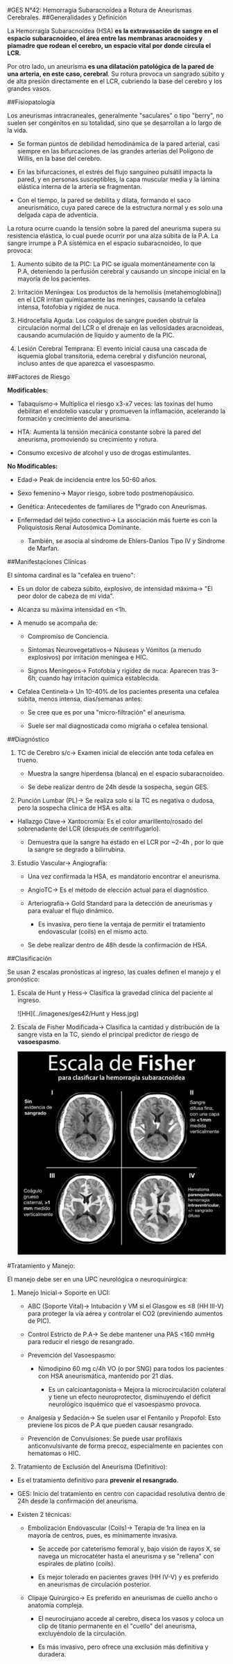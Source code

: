 #GES N°42: Hemorragia Subaracnoídea a Rotura de Aneurismas Cerebrales.
##Generalidades y Definición

La Hemorragia Subaracnoídea (HSA) **es la extravasación de sangre en el espacio subaracnoideo, el área entre las membranas aracnoides y piamadre que rodean el cerebro, un espacio vital por donde circula el LCR.**

Por otro lado, un aneurisma **es una dilatación patológica de la pared de una arteria, en este caso, cerebral**. Su rotura provoca un sangrado súbito y de alta presión directamente en el LCR, cubriendo la base del cerebro y los grandes vasos.

##Fisiopatología

Los aneurismas intracraneales, generalmente "saculares" o tipo "berry", no suelen ser congénitos en su totalidad, sino que se desarrollan a lo largo de la vida.

* Se forman puntos de debilidad hemodinámica de la pared arterial, casi siempre en las bifurcaciones de las grandes arterias del Polígono de Willis, en la base del cerebro.

* En las bifurcaciones, el estrés del flujo sanguíneo pulsátil impacta la pared, y en personas susceptibles, la capa muscular media y la lámina elástica interna de la arteria se fragmentan.

* Con el tiempo, la pared se debilita y dilata, formando el saco aneurismático, cuya pared carece de la estructura normal y es solo una delgada capa de adventicia.

La rotura ocurre cuando la tensión sobre la pared del aneurisma supera su resistencia elástica, lo cual puede ocurrir por una alza súbita de la P.A. La sangre irrumpe a P.A sistémica en el espacio subaracnoideo, lo que provoca:

1. Aumento súbito de la PIC: La PIC se iguala momentáneamente con la P.A, deteniendo la perfusión cerebral y causando un síncope inicial en la mayoría de los pacientes.

2. Irritación Meníngea: Los productos de la hemolísis (metahemoglobina]) en el LCR irritan químicamente las meninges, causando la cefalea intensa, fotofobia y rigidez de nuca.

3. Hidrocefalia Aguda: Los coágulos de sangre pueden obstruir la circulación normal del LCR o el drenaje en las vellosidades aracnoideas, causando acumulación de líquido y aumento de la PIC.

4. Lesión Cerebral Temprana: El evento inicial causa una cascada de isquemia global transitoria, edema cerebral y disfunción neuronal, incluso antes de que aparezca el vasoespasmo.

##Factores de Riesgo

**Modificables:**

* Tabaquismo→ Multiplica el riesgo x3-x7 veces: las toxinas del humo debilitan el endotelio vascular y promueven la inflamación, acelerando la formación y crecimiento del aneurisma.

* HTA: Aumenta la tensión mecánica constante sobre la pared del aneurisma, promoviendo su crecimiento y rotura.

* Consumo excesivo de alcohol y uso de drogas estimulantes.

**No Modificables:**

* Edad→ Peak de incidencia entre los 50-60 años.

* Sexo femenino→ Mayor riesgo, sobre todo postmenopáusico.

* Genética: Antecedentes de familiares de 1°grado con Aneurismas.

* Enfermedad del tejido conectivo→ La asociación más fuerte es con la Poliquistosis Renal Autosómica Dominante.

	* También, se asocia al síndrome de Ehlers-Danlos Tipo IV y Síndrome de Marfan.

##Manifestaciones Clínicas

El síntoma cardinal es la "cefalea en trueno":

* Es un dolor de cabeza súbito, explosivo, de intensidad máxima→ "El peor dolor de cabeza de mi vida".

* Alcanza su máxima intensidad en <1h.

* A menudo se acompaña de:

	* Compromiso de Conciencia.
	
	* Síntomas Neurovegetativos→ Náuseas y Vómitos (a menudo explosivos) por irritación meníngea e HIC.
	
	* Signos Meníngeos→ Fotofobia y rigidez de nuca: Aparecen tras 3-6h, cuando hay irritación química establecida.
	
* Cefalea Centinela→ Un 10-40% de los pacientes presenta una cefalea súbita, menos intensa, días/semanas antes:

	* Se cree que es por una "micro-filtración" el aneurisma.
	
	* Suele ser mal diagnosticada como migraña o cefalea tensional.

##Diagnóstico

1. TC de Cerebro s/c→ Examen inicial de elección ante toda cefalea en trueno.

	* Muestra la sangre hiperdensa (blanca) en el espacio subaracnoideo.
	
	* Se debe realizar dentro de 24h desde la sospecha, según GES.
	
2. Punción Lumbar (PL)→ Se realiza solo si la TC es negativa o dudosa, pero la sospecha clínica de HSA es alta.

* Hallazgo Clave→ Xantocromía: Es el color amarillento/rosado del sobrenadante del LCR (después de centrifugarlo).

	* Demuestra que la sangre ha estado en el LCR por ~2-4h , por lo que la sangre se degrado a bilirrubina.
	
3. Estudio Vascular→ Angiografía:

	* Una vez confirmada la HSA, es mandatorio encontrar el aneurisma.
	
	* AngioTC→ Es el método de elección actual para el diagnóstico.
	
	* Arteriografía→ Gold Standard para la detección de aneurismas y para evaluar el flujo dinámico.
	
		* Es invasiva, pero tiene la ventaja de permitir el tratamiento endovascular (coils) en el mismo acto.
	
	* Se debe realizar dentro de 48h desde la confirmación de HSA.

##Clasificación

Se usan 2 escalas pronósticas al ingreso, las cuales definen el manejo y el pronóstico:

1. Escala de Hunt y Hess→ Clasifica la gravedad clínica del paciente al ingreso.

	![HH](../imagenes/ges42/Hunt y Hess.jpg)
	
2. Escala de Fisher Modificada→ Clasifica la cantidad y distribución de la sangre vista en la TC, siendo el principal predictor de riesgo de **vasoespasmo**.

	![Fisherm](../imagenes/ges42/Fisher.jpg)
	
#Tratamiento y Manejo:

El manejo debe ser en una UPC neurológica o neuroquirúrgica:

1. Manejo Inicial→ Soporte en UCI:

	* ABC (Soporte Vital)→ Intubación y VM si el Glasgow es ≤8 (HH III-V) para proteger la vía aérea y controlar el CO2 (previniendo aumentos de PIC).
	
	* Control Estricto de P.A→ Se debe mantener una PAS <160 mmHg para reducir el riesgo de resangrado.

	* Prevemción del Vasoespasmo:
	
		* Nimodipino 60 mg c/4h VO (o por SNG) para todos los pacientes con HSA aneurismática, mantenido por 21 días.
		
			* Es un calcioantagonista→ Mejora la microcirculación colateral y tiene un efecto neuroprotector, disminuyendo el déficit neurológico isquémico que el vasoespasmo provoca.
			
	* Analgesia y Sedación→ Se suelen usar el Fentanilo y Propofol: Esto previene los picos de P.A que pueden causar resangrado.
	
	* Prevención de Convulsiones: Se puede usar profilaxis anticonvulsivante de forma precoz, especialmente en pacientes con hematomas o HIC.

2. Tratamiento de Exclusión del Aneurisma (Definitivo):

* Es el tratamiento definitivo para **prevenir el resangrado**. 

* GES: Inicio del tratamiento en centro con capacidad resolutiva dentro de 24h desde la confirmación del aneurisma.

* Existen 2 técnicas:

	* Embolización Endovascular (Coils)→ Terapia de 1ra línea en la mayoría de centros, pues, es mínimamente invasiva.
	
		* Se accede por cateterismo femoral y, bajo visión de rayos X, se navega un microcatéter hasta el aneurisma y se "rellena" con espirales de platino (coils).
		
		* Es mejor tolerado en pacientes graves (HH IV-V) y es preferido en aneurismas de circulación posterior.
		
	* Clipaje Quirúrgico→ Es preferido en aneurismas de cuello ancho o anatomía compleja.
		
		* El neurocirujano accede al cerebro, diseca los vasos y coloca un clip de titanio permanente en el "cuello" del aneurisma, excluyéndolo de la circulación.
		
		* Es más invasivo, pero ofrece una exclusión más definitiva y duradera.